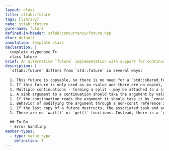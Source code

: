 ```yaml
---
layout: class
title: stlab::future
tags: [library]
name: stlab::future
pure-name: future
defined-in-header: stlab/concurrency/future.hpp
dtor: default
annotation: template class
declaration: |
  template <typename T>
  class future
brief: An alternative `future` implementation with support for continuations, splits, and joins
description: |
  `stlab::future` differs from `std::future` in several ways:
  
  1. This future is copyable, so there is no need for a `std::shared_future`.
  1. If this future is only used as an rvalue and there are no copies, then the value (either returned by `get_try` or through a continuation) will be moved. 
  1. Multiple continuations - forming a split - may be attached to a single future with `then()`. `then()` is declared `const` since it does not mutate the result object of the future. The continuation is called with the value type, not the future. 
  1. A sink argument to a continuation should take the argument by value and move the object as needed. 
  1. If the continuation reads the argument it should take it by `const&`. 
  1. Behavior of modifying the argument through a non-const reference is undefined (may be a compilation error). 
  1. If the last copy of a future destructs, the associated task and any held futures for the task arguments are released and the associated packaged_task will become a no-op if called. 
  1. There are no `wait()` or `get()` functions. Instead, there is a `get_try()` which returns an `optional<T>` (or if `T` is `void`, the result is a `bool` with `true` indicating the associated task has executed.

  ## To Do
  - Error handling
member-types:
  - type: value_type
    definition: T
---
```

